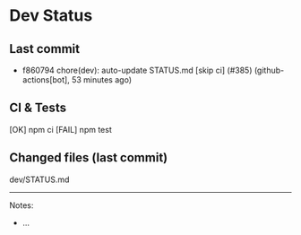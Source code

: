# Dev Status

## Last commit
- f860794 chore(dev): auto-update STATUS.md [skip ci] (#385) (github-actions[bot], 53 minutes ago)
## CI & Tests
[OK] npm ci
[FAIL] npm test

## Changed files (last commit)
dev/STATUS.md

---
Notes:
- ...
